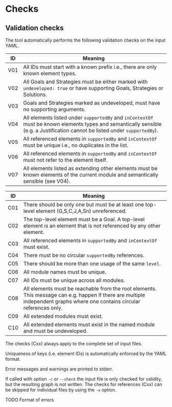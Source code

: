
# Checks

## Validation checks

The tool automatically performs the following validation checks on the input YAML.

| ID  | Meaning                                                                                      |
|-----|----------------------------------------------------------------------------------------------|
| V01 | All IDs must start with a known prefix i.e., there are only known element types.             |
| V02 | All Goals and Strategies must be either marked with `undeveloped: true` or have supporting Goals, Strategies or Solutions. |
| V03 | Goals and Strategies marked as undeveloped, must have no supporting arguments.               |
| V04 | All elements listed under `supportedBy` and `inContextOf` must be known elements types and semantically sensible (e.g. a Justification cannot be listed under `supportedBy`). |
| V05 | All referenced elements in `supportedBy` and `inContextOf` must be unique i.e., no duplicates in the list.  |
| V06 | All referenced elements in `supportedBy` and `inContextOf` must not refer to the element itself.            |
| V07 | All elements listed as extending other elements must be known elements of the current module and semantically sensible (see V04). |



| ID  | Meaning                                                                                      |
|-----|----------------------------------------------------------------------------------------------|
| C01 | There should be only one but must be at least one top-level element (G,S,C,J,A,Sn) unreferenced. 
| C02 | The top-level element must be a Goal. A top-level element is an element that is not referenced by any other element.
| C03 | All referenced elements in `supportedBy` and `inContextOf` must exist.
| C04 | There must be no circular `supportedBy` references.
| C05 | There should be more than one usage of the same `level`.
| C06 | All module names must be unique.
| C07 | All IDs must be unique across all modules.
| C08 | All elements must be reachable from the root elements.      This message can e.g. happen if there are multiple independent graphs where one contains circular references only.
| C09 | All extended modules must exist.
| C10 | All extended elements must exist in the named module and must be undeveloped.

The checks (Cxx) always apply to the complete set of input files.

Uniqueness of keys (i.e. element IDs) is automatically enforced by the YAML format.

Error messages and warnings are printed to stderr.

If called with option `-c` or `--check` the input file is only checked for validity, but the resulting graph is not written.
The checks for references (Cxx) can be skipped for individual files by using the `-x` option.

TODO Format of errors
